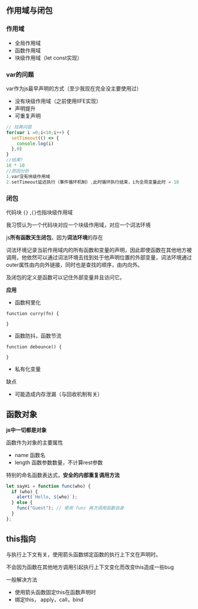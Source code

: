 ## 作用域与闭包

### **作用域**

- 全局作用域
- 函数作用域
- 块级作用域（let const实现）

### **var的问题**

var作为js最早声明的方式（至少我现在完全没主要使用过）

- 没有块级作用域（之前使用IIFE实现）
- 声明提升
- 可重复声明

```js
// 经典问题
for(var i =0;i<10;i++) {
  setTimeout(() => {
    console.log(i)
  },0)
}
//结果?
10 * 10
//原因分析
1.var没有块级作用域
2.setTimeout延迟执行（事件循环机制）,此时循环执行结束，i为全局变量此时 = 10
```

### **闭包**

代码块 `{}` ,`{}`也指块级作用域

我习惯认为一个代码块对应一个块级作用域，对应一个词法环境

js**所有函数天生闭包**，因为**词法环境**的存在

词法环境记录当前作用域内的所有函数和变量的声明，因此即使函数在其他地方被调用，他依然可以通过词法环境去找到处于他声明位置的外部变量，词法环境通过outer属性由内向外链接，同时也是查找的顺序，由内向外。

及闭包的定义是函数可以记住外部变量并且访问它。

**应用**

- 函数柯里化

```
function curry(fn) {
  
}
```

- 函数防抖，函数节流

```
function debounce() {

}
```

- 私有化变量

缺点

- 可能造成内存泄漏（与回收机制有关）

## 函数对象

**js中一切都是对象**

函数作为对象的主要属性

- name 函数名
- length 函数参数数量，不计算rest参数

特别的命名函数表达式，**安全的内部重复调用方法**

```js
let sayHi = function func(who) {
  if (who) {
    alert(`Hello, ${who}`);
  } else {
    func("Guest"); // 使用 func 再次调用函数自身
  }
};
```

## this指向

与执行上下文有关，使用箭头函数绑定函数的执行上下文在声明时。

不会因为函数在其他地方调用引起执行上下文变化而改变this造成一些bug

一般解决方法

- 使用箭头函数固定this在函数声明时
- 绑定this， apply，call，bind

